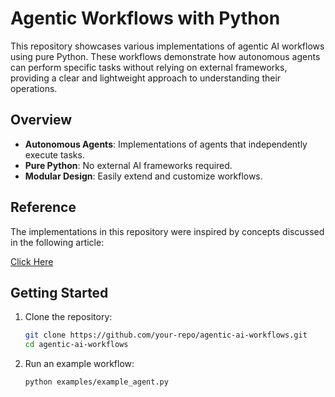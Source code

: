 # Agentic Workflows with Python

This repository showcases various implementations of agentic AI workflows using pure Python. These workflows demonstrate how autonomous agents can perform specific tasks without relying on external frameworks, providing a clear and lightweight approach to understanding their operations.

## Overview

- **Autonomous Agents**: Implementations of agents that independently execute tasks.
- **Pure Python**: No external AI frameworks required.
- **Modular Design**: Easily extend and customize workflows.

## Reference

The implementations in this repository were inspired by concepts discussed in the following article:

[Click Here](https://www.anthropic.com/engineering/building-effective-agents)
## Getting Started

1. Clone the repository:
   ```sh
   git clone https://github.com/your-repo/agentic-ai-workflows.git
   cd agentic-ai-workflows
   ```
2. Run an example workflow:
   ```sh
   python examples/example_agent.py
   ```
